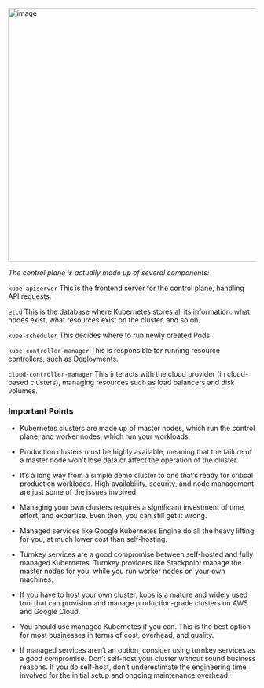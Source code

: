 <img width="516" alt="image" src="https://github.com/psahni/aws_saa_prep/assets/84832/0438ff20-d9ff-45bc-b3c8-256f7cd10f6e">

*The control plane is actually made up of several components:*

`kube-apiserver`
This is the frontend server for the control plane, handling API requests.

`etcd`
This is the database where Kubernetes stores all its information: what nodes exist, what resources exist on the cluster, and so on.

`kube-scheduler`
This decides where to run newly created Pods.

`kube-controller-manager`
This is responsible for running resource controllers, such as Deployments.

`cloud-controller-manager`
This interacts with the cloud provider (in cloud-based clusters), managing resources such as load balancers and disk volumes.

### Important Points
 
* Kubernetes clusters are made up of master nodes, which run the control plane, and worker nodes, which run your workloads.

* Production clusters must be highly available, meaning that the failure of a master node won’t lose data or affect the operation of the cluster.

* It’s a long way from a simple demo cluster to one that’s ready for critical production workloads. High availability, security, and node management are just some of the issues involved.

* Managing your own clusters requires a significant investment of time, effort, and expertise. Even then, you can still get it wrong.

* Managed services like Google Kubernetes Engine do all the heavy lifting for you, at much lower cost than self-hosting.

* Turnkey services are a good compromise between self-hosted and fully managed Kubernetes. Turnkey providers like Stackpoint manage the master nodes for you, while you run worker nodes on your own machines.

* If you have to host your own cluster, kops is a mature and widely used tool that can provision and manage production-grade clusters on AWS and Google Cloud.

* You should use managed Kubernetes if you can. This is the best option for most businesses in terms of cost, overhead, and quality.

* If managed services aren’t an option, consider using turnkey services as a good compromise.
Don’t self-host your cluster without sound business reasons. If you do self-host, don’t underestimate the engineering time involved for the initial setup and ongoing maintenance overhead.
